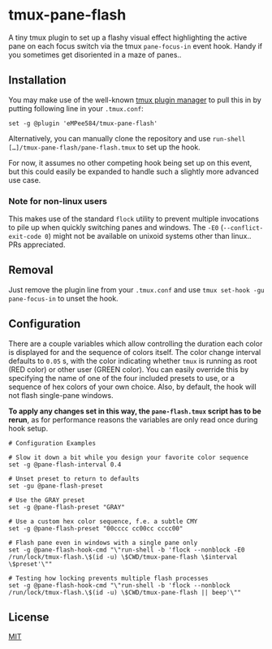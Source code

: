# tmux-pane-flash

A tiny tmux plugin to set up a flashy visual effect highlighting the active pane on each focus switch via the tmux `pane-focus-in` event hook. Handy if you sometimes get disoriented in a maze of panes..

## Installation

You may make use of the well-known [tmux plugin manager](https://github.com/tmux-plugins/tpm) to pull this in by putting following line in your `.tmux.conf`:

```
set -g @plugin 'eMPee584/tmux-pane-flash'
```

Alternatively, you can manually clone the repository and use `run-shell […]/tmux-pane-flash/pane-flash.tmux` to set up the hook.

For now, it assumes no other competing hook being set up on this event, but this could easily be expanded to handle such a slightly more advanced use case.

### Note for non-linux users

This makes use of the standard `flock` utility to prevent multiple invocations to pile up when quickly switching panes and windows. The `-E0` (`--conflict-exit-code 0`) might not be available on unixoid systems other than linux.. PRs appreciated.

## Removal

Just remove the plugin line from your `.tmux.conf` and use `tmux set-hook -gu pane-focus-in` to unset the hook.

## Configuration

There are a couple variables which allow controlling the duration each color is displayed for and the sequence of colors itself.
The color change interval defaults to `0.05` s, with the color indicating whether `tmux` is running as root (RED color) or other user (GREEN color). You can easily override this by specifying the name of one of the four included presets to use, or a sequence of hex colors of your own choice.
Also, by default, the hook will not flash single-pane windows.

**To apply any changes set in this way, the `pane-flash.tmux` script has to be rerun**, as for performance reasons the variables are only read once during hook setup.

```
# Configuration Examples

# Slow it down a bit while you design your favorite color sequence
set -g @pane-flash-interval 0.4

# Unset preset to return to defaults
set -gu @pane-flash-preset

# Use the GRAY preset
set -g @pane-flash-preset "GRAY"

# Use a custom hex color sequence, f.e. a subtle CMY
set -g @pane-flash-preset "00cccc cc00cc cccc00"

# Flash pane even in windows with a single pane only
set -g @pane-flash-hook-cmd "\"run-shell -b 'flock --nonblock -E0 /run/lock/tmux-flash.\$(id -u) \$CWD/tmux-pane-flash \$interval \$preset'\""

# Testing how locking prevents multiple flash processes
set -g @pane-flash-hook-cmd "\"run-shell -b 'flock --nonblock /run/lock/tmux-flash.\$(id -u) \$CWD/tmux-pane-flash || beep'\""
```

## License

[MIT](LICENSE)
